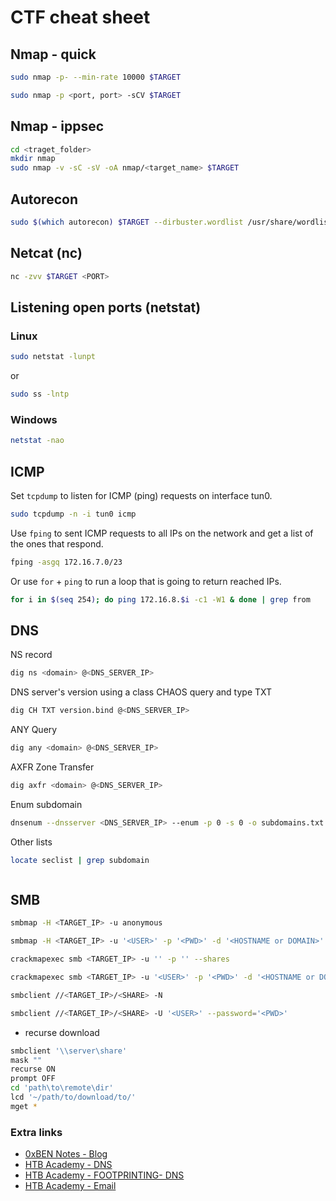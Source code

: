 # CTF cheat sheet

## Nmap - quick

```bash
sudo nmap -p- --min-rate 10000 $TARGET
```

```bash
sudo nmap -p <port, port> -sCV $TARGET
```

## Nmap - ippsec

```bash
cd <traget_folder>
mkdir nmap
sudo nmap -v -sC -sV -oA nmap/<target_name> $TARGET
```

## Autorecon

```bash
sudo $(which autorecon) $TARGET --dirbuster.wordlist /usr/share/wordlists/dirbuster/directory-list-lowercase-2.3-medium.txt 
```

## Netcat (nc)

```bash
nc -zvv $TARGET <PORT>
```

## Listening open ports (netstat)

### Linux

```bash
sudo netstat -lunpt
```

or

```bash
sudo ss -lntp
```

### Windows

```bash
netstat -nao
```

## ICMP

Set `tcpdump` to listen for ICMP (ping) requests on interface tun0.

```bash
sudo tcpdump -n -i tun0 icmp
```

Use `fping` to sent ICMP requests to all IPs on the network and get a list of the ones that respond.

```bash
fping -asgq 172.16.7.0/23
```

Or use `for` + `ping` to run a loop that is going to return reached IPs.

```bash
for i in $(seq 254); do ping 172.16.8.$i -c1 -W1 & done | grep from
```

## DNS

NS record

```bash
dig ns <domain> @<DNS_SERVER_IP>
```

DNS server's version using a class CHAOS query and type TXT

```bash
dig CH TXT version.bind @<DNS_SERVER_IP>
```

ANY Query

```bash
dig any <domain> @<DNS_SERVER_IP>
```

AXFR Zone Transfer

```bash
dig axfr <domain> @<DNS_SERVER_IP>
```

Enum subdomain

```bash
dnsenum --dnsserver <DNS_SERVER_IP> --enum -p 0 -s 0 -o subdomains.txt -f /usr/share/seclists/Discovery/DNS/bug-bounty-program-subdomains-trickest-inventory.txt <domain>
```

Other lists

```bash
locate seclist | grep subdomain
```

```bash
```

## SMB

```bash
smbmap -H <TARGET_IP> -u anonymous
```

```bash
smbmap -H <TARGET_IP> -u '<USER>' -p '<PWD>' -d '<HOSTNAME or DOMAIN>'
```

```bash
crackmapexec smb <TARGET_IP> -u '' -p '' --shares
```

```bash
crackmapexec smb <TARGET_IP> -u '<USER>' -p '<PWD>' -d '<HOSTNAME or DOMAIN>' --shares
```

```bash
smbclient //<TARGET_IP>/<SHARE> -N
```

```bash
smbclient //<TARGET_IP>/<SHARE> -U '<USER>' --password='<PWD>'
```

- recurse download

```bash
smbclient '\\server\share'
mask ""
recurse ON
prompt OFF
cd 'path\to\remote\dir'
lcd '~/path/to/download/to/'
mget *
```

### Extra links

- [0xBEN Notes -  Blog](https://notes.benheater.com/)
- [HTB Academy - DNS](https://academy.hackthebox.com/module/144/section/1251)
- [HTB Academy - FOOTPRINTING- DNS](https://academy.hackthebox.com/module/112/section/1069)
- [HTB Academy - Email](https://academy.hackthebox.com/module/116/section/1173)
